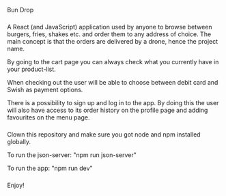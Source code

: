 Bun Drop

###

A React (and JavaScript) application used by anyone to browse between burgers, fries, shakes etc. and order them to any address of choice. The main concept is that the orders are delivered by a drone, hence the project name.

By going to the cart page you can always check what you currently have in your product-list.

When checking out the user will be able to choose between debit card and Swish as payment options.

There is a possibility to sign up and log in to the app. By doing this the user will also have access to its order history on the profile page and adding favourites on the menu page.

###

Clown this repository and make sure you got node and npm installed globally.

To run the json-server:
"npm run json-server"

To run the app:
"npm run dev"

###

Enjoy!
